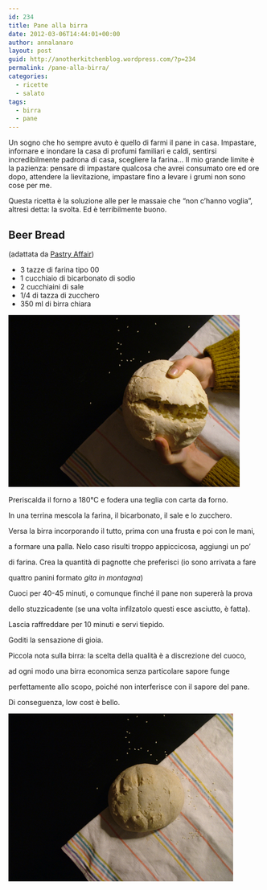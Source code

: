 ```yaml
---
id: 234
title: Pane alla birra
date: 2012-03-06T14:44:01+00:00
author: annalanaro
layout: post
guid: http://anotherkitchenblog.wordpress.com/?p=234
permalink: /pane-alla-birra/
categories:
  - ricette
  - salato
tags:
  - birra
  - pane
---
```

Un sogno che ho sempre avuto è quello di farmi il pane in casa. Impastare, infornare e inondare la casa di profumi familiari e caldi, sentirsi incredibilmente padrona di casa, scegliere la farina&#8230; Il mio grande limite è la pazienza: pensare di impastare qualcosa che avrei consumato ore ed ore dopo, attendere la lievitazione, impastare fino a levare i grumi non sono cose per me.

Questa ricetta è la soluzione alle per le massaie che &#8220;non c&#8217;hanno voglia&#8221;, altresì detta: la svolta. Ed è terribilmente buono.

## Beer Bread
  
(adattata da [Pastry Affair](http://www.pastryaffair.com/blog/2012/2/2/beer-bread.html "Pastry Affair"))
  
* 3 tazze di farina tipo 00
* 1 cucchiaio di bicarbonato di sodio
* 2 cucchiaini di sale
* 1/4 di tazza di zucchero
* 350 ml di birra chiara

<img title="panespezzato" src="/wp-content/uploads/2012/03/panespezzato.jpg" alt="pane spezzato" width="460" height="342" />























Preriscalda il forno a 180°C e fodera una teglia con carta da forno.
  
In una terrina mescola la farina, il bicarbonato, il sale e lo zucchero.
  
Versa la birra incorporando il tutto, prima con una frusta e poi con le mani,
  
a formare una palla. Nelo caso risulti troppo appiccicosa, aggiungi un po&#8217;
  
di farina. Crea la quantità di pagnotte che preferisci (io sono arrivata a fare
  
quattro panini formato _gita in montagna_)

Cuoci per 40-45 minuti, o comunque finché il pane non supererà la prova
  
dello stuzzicadente (se una volta infilzatolo questi esce asciutto, è fatta).
  
Lascia raffreddare per 10 minuti e servi tiepido.
  
Goditi la sensazione di gioia.

Piccola nota sulla birra: la scelta della qualità è a discrezione del cuoco,
  
ad ogni modo una birra economica senza particolare sapore funge
  
perfettamente allo scopo, poiché non interferisce con il sapore del pane.
  
Di conseguenza, low cost è bello.



<a href="http://anotherkitchenblog.wordpress.com/2012/03/06/pane-alla-birra/pane/" rel="attachment wp-att-237"><img class="alignleft  wp-image-237" title="pane" src="/wp-content/uploads/2012/03/pane.jpg" alt="pane" width="447" height="334" /></a>
